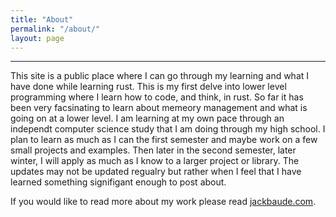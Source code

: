 ```yaml
---
title: "About"
permalink: "/about/"
layout: page
---
```

---
This site is a public place where I can go through my learning and what I have done while learning rust. This is my first delve into lower level programming where I learn how to code, and think, in rust. So far it has been very facsinating to learn about memeory management and what is going on at a lower level. I am learning at my own pace through an independt computer science study that I am doing through my high school. I plan to learn as much as I can the first semester and maybe work on a few small projects and examples. Then later in the second semester, later winter, I will apply as much as I know to a larger project or library. The updates may not be updated regualry but rather when I feel that I have learned something signifigant enough to post about. 

If you would like to read more about my work please read [jackbaude.com](https://jackbaude.com).